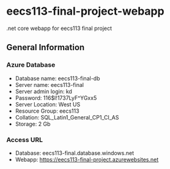 # eecs113-final-project-webapp

.net core webapp for eecs113 final project

## General Information

### Azure Database

- Database name: eecs113-final-db
- Server name: eecs113-final
- Server admin login: kd
- Password: 116$I!1737LyF^YGxx5
- Server Location: West US
- Resource Group: eecs113
- Collation: SQL_Latin1_General_CP1_CI_AS
- Storage: 2 Gb

### Access URL

- Database: eecs113-final.database.windows.net
- Webapp: https://eecs113-final-project.azurewebsites.net
